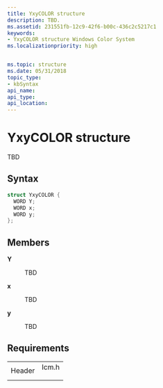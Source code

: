 ```yaml
---
title: YxyCOLOR structure
description: TBD.
ms.assetid: 231551fb-12c9-42f6-b00c-436c2c5217c1
keywords:
- YxyCOLOR structure Windows Color System
ms.localizationpriority: high


ms.topic: structure
ms.date: 05/31/2018
topic_type: 
- kbSyntax
api_name: 
api_type: 
api_location: 
---
```


# YxyCOLOR structure

TBD

## Syntax


```C++
struct YxyCOLOR {
  WORD Y;
  WORD x;
  WORD y;
};
```



## Members

<dl> <dt>

**Y**
</dt> <dd>

TBD

</dd> <dt>

**x**
</dt> <dd>

TBD

</dd> <dt>

**y**
</dt> <dd>

TBD

</dd> </dl>

## Requirements



|                   |                                                                                  |
|-------------------|----------------------------------------------------------------------------------|
| Header<br/> | <dl> <dt>Icm.h</dt> </dl> |



 

 





